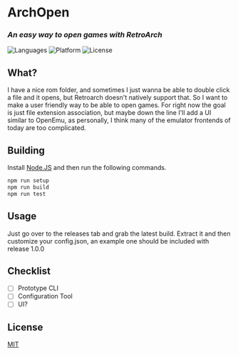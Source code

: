 # ArchOpen
### _An easy way to open games with RetroArch_
![Languages](https://badgen.net/badge/language/Node.JS/green) ![Platform](https://badgen.net/badge/language/Windows/blue) ![License](https://badgen.net/badge/language/MIT/red)

## What?
I have a nice rom folder, and sometimes I just wanna be able to double click a file and it opens, but Retroarch doesn't natively support that. So I want to make a user friendly way to be able to open games. For right now the goal is just file extension association, but maybe down the line I'll add a UI similar to OpenEmu, as personally, I think many of the emulator frontends of today are too complicated.

## Building
Install [Node.JS](https://nodejs.org/en/) and then run the following commands.
```sh
npm run setup
npm run build
npm run test
```

## Usage
Just go over to the releases tab and grab the latest build.
Extract it and then customize your config.json, an example one should be included with release 1.0.0

## Checklist

- [ ] Prototype CLI
- [ ] Configuration Tool
- [ ] UI?

## License
[MIT](https://choosealicense.com/licenses/mit/)